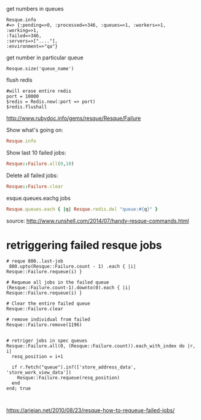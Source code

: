 get numbers in queues

```
Resque.info   
#=> {:pending=>0, :processed=>346, :queues=>1, :workers=>1, :working=>1,
:failed=>346,
:servers=>["...."],
:environment=>"qa"}

```

get number in particular queue

```
Resque.size('queue_name')
```


flush redis

```
#will erase entire redis
port = 10000
$redis = Redis.new(:port => port)
$redis.flushall

```

http://www.rubydoc.info/gems/resque/Resque/Failure


Show what's going on:

```ruby
Resque.info
```

Show last 10 failed jobs:

```ruby
Resque::Failure.all(0,10)
```

Delete all failed jobs:

```ruby
Resque::Failure.clear
```

esque.queues.eachg jobs

```ruby
Resque.queues.each { |q| Resque.redis.del "queue:#{q}" }
```

source: http://www.runshell.com/2014/07/handy-resque-commands.html


# retriggering failed resque jobs

```
# reque 800..last-job
 800.upto(Resque::Failure.count - 1) .each { |i| Resque::Failure.requeue(i) }

# Requeue all jobs in the failed queue
(Resque::Failure.count-1).downto(0).each { |i|
Resque::Failure.requeue(i) }

# Clear the entire failed queue
Resque::Failure.clear

# remove individual from failed
Resque::Failure.remove(1196)


# retriger jobs in spec queues
Resque::Failure.all(0, (Resque::Failure.count)).each_with_index do |r, i|
  resq_position = i+1

  if r.fetch("queue").in?(['store_address_data', 'store_work_view_data'])
    Resque::Failure.requeue(resq_position)
  end
end; true



```

https://ariejan.net/2010/08/23/resque-how-to-requeue-failed-jobs/

